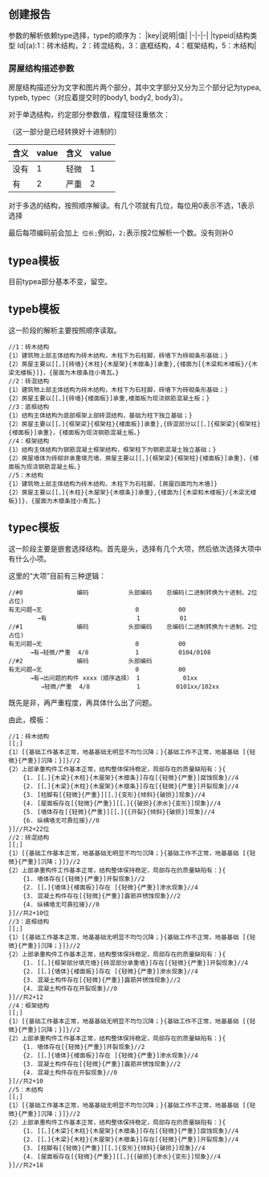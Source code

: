## 创建报告

参数的解析依赖type选择，type的顺序为：
|key|说明|值|
|-|-|-|
|typeid|结构类型 Id|(a):1：砖木结构，2：砖混结构，3：底框结构，4：框架结构，5：木结构|

### 房屋结构描述参数

房屋结构描述分为文字和图片两个部分，其中文字部分又分为三个部分记为typea, typeb, typec（对应着提交时的body1, body2,  body3）。

对于单选结构，约定部分参数值，程度轻往重依次：

（这一部分是已经转换好十进制的）

| 含义 | value |含义 | value |
| ---- | ----- |---- | ----- |
| 没有 | 1     |轻微 | 1     |
| 有   | 2     |严重 | 2     |

对于多选的结构，按照顺序解读。有几个项就有几位，每位用0表示不选，1表示选择

最后每项编码前会加上` 位长;`例如，`2;`表示按2位解析一个数。没有则补0

## typea模板

目前typea部分基本不变，留空。

## typeb模板

这一阶段的解析主要按照顺序读取。

```
//1：砖木结构
{1）建筑物上部主体结构为砖木结构，木柱下为石柱脚，砖墙下为砖砌条形基础；}
{2）房屋主要以[[、]{砖墙}{木柱}{木屋架}{木檩条}]承重},{楼面为[{木梁和木楼板}/{木梁无楼板}]}，{屋面为木檩条挂小青瓦。}
//2：砖混结构
{1）建筑物上部主体结构为砖木结构，木柱下为石柱脚，砖墙下为砖砌条形基础；}
{2）房屋主要以[[、]{砖墙}{楼面板}]承重,楼面板为现浇钢筋混凝土板；}
//3：底框结构
{1）结构主体结构为底部框架上部砖混结构，基础为柱下独立基础；}
{2）房屋主要以[[、]{框架梁}{框架柱}{楼面板}]承重},{砖混部分以[[、]{框架梁}{框架柱}{楼面板}]承重}，{楼面板为现浇钢筋混凝土板。}
//4：框架结构
{1）结构主体结构为钢筋混凝土框架结构，框架柱下为钢筋混凝土独立基础；}
{2）房屋墙体为砖砌非承重填充墙，房屋主要以[[、]{框架梁}{框架柱}{楼面板}]承重}，{楼面板为现浇钢筋混凝土板。}
//5：木结构
{1）建筑物上部主体结构为砖木结构，木柱下为石柱脚，[房屋四面均为木墙]}
{2）房屋主要以[[、]{木柱}{木屋架}{木檩条}]承重},{楼面为[{木梁和木楼板}/{木梁无楼板}]}，{屋面为木檩条挂小青瓦。}
```

## typec模板

这一阶段主要是嵌套选择结构。首先是头，选择有几个大项，然后依次选择大项中有什么小项。

这里的“大项”目前有三种逻辑：

```
//#0			   编码 	 		头部编码	总编码(二进制转换为十进制，2位占位)
有无问题→无							0 			00
		→有						   1		   01
//#1			   编码 	 		头部编码	总编码(二进制转换为十进制，2位占位)
有无问题→无							0 			00
	  →有→轻微/严重  4/8				1			0104/0108
//#2			   编码 	 		头部编码
有无问题→无							0 			00
	  →有→出问题的构件 xxxx（顺序选择） 1			01xx
		 →轻微/严重  4/8			 1			0101xx/102xx
```

既先是非，再严重程度，再具体什么出了问题。

由此，模板：

```
//1：砖木结构
[[;]
{1）[{基础工作基本正常，地基基础无明显不均匀沉降；}{基础工作不正常，地基基础 [{轻微}{严重}]沉降；}]}//2
{2）上部承重构件工作基本正常，结构整体保持稳定，局部存在的质量缺陷有：}{
    {1. [[、]{木梁}{木柱}{木屋架}{木檩条}]存在[{轻微}{严重}]腐蚀现象}//4
 	{2. [[、]{木梁}{木柱}{木屋架}{木檩条}]存在[{轻微}{严重}]开裂现象}//4
	{3. [柱脚有[{轻微}{严重}][[、]{变形}{倾斜}{破损}]现象}//4
   	{4. [屋面板存在[{轻微}{严重}][[、]{{破损}{渗水}{变形}]现象}//4
	{5. [墙体存在[{轻微}{严重}][[、]{{开裂}{倾斜}{破损}]现象}//4
	{6. 纵横墙无可靠拉接}//0
}]//共2+22位
//2：砖混结构
[[;]
{1）[{基础工作基本正常，地基基础无明显不均匀沉降；}{基础工作不正常，地基基础 [{轻微}{严重}]沉降；}]}//2
{2）上部承重构件工作基本正常，结构整体保持稳定，局部存在的质量缺陷有：}{
    {1. 墙体存在[{轻微}{严重}]开裂现象}//2
 	{2. [[、]{墙体}{楼面板}]存在 [{轻微}{严重}]渗水现象}//4
	{3. 混凝土构件存在[{轻微}{严重}]露筋并锈蚀现象}//2
	{4. 纵横墙无可靠拉接}//0
}]//共2+10位
//3：底框结构
[[;]
{1）[{基础工作基本正常，地基基础无明显不均匀沉降；}{基础工作不正常，地基基础 [{轻微}{严重}]沉降；}]}//2
{2）上部承重构件工作基本正常，结构整体保持稳定，局部存在的质量缺陷有：}{
    {1. [[、]{框架部分填充墙}{砖混部分承重墙}]存在[{轻微}{严重}]开裂现象}//4
 	{2. [[、]{墙体}{楼面板}]存在 [{轻微}{严重}]渗水现象}//4
	{3. 混凝土构件存在[{轻微}{严重}]露筋并锈蚀现象}//2
	{4. 混凝土构件存在开裂现象}//0
}]//共2+12
//4：框架结构
[[;]
{1）[{基础工作基本正常，地基基础无明显不均匀沉降；}{基础工作不正常，地基基础 [{轻微}{严重}]沉降；}]}//2
{2）上部承重构件工作基本正常，结构整体保持稳定，局部存在的质量缺陷有：}{
    {1. 墙体存在[{轻微}{严重}]开裂现象}//2
	{2. [[、]{墙体}{楼面板}]存在 [{轻微}{严重}]渗水现象}//4
	{3. 混凝土构件存在[{轻微}{严重}]露筋并锈蚀现象}//2
	{4. 混凝土构件存在开裂现象}//0
}]//共2+10
//5：木结构
[[;]
{1）[{基础工作基本正常，地基基础无明显不均匀沉降；}{基础工作不正常，地基基础 [{轻微}{严重}]沉降；}]}//2
{2）上部承重构件工作基本正常，结构整体保持稳定，局部存在的质量缺陷有：}{
    {1. [[、]{木梁}{木柱}{木屋架}{木檩条}]存在[{轻微}{严重}]腐蚀现象}//4
 	{2. [[、]{木梁}{木柱}{木屋架}{木檩条}]存在[{轻微}{严重}]开裂现象}//4
	{3. [柱脚有[{轻微}{严重}][[、]{变形}{倾斜}{破损}]现象}//4
   	{4. [屋面板存在[{轻微}{严重}][[、]{{破损}{渗水}{变形}]现象}//4
}]//共2+18
```
